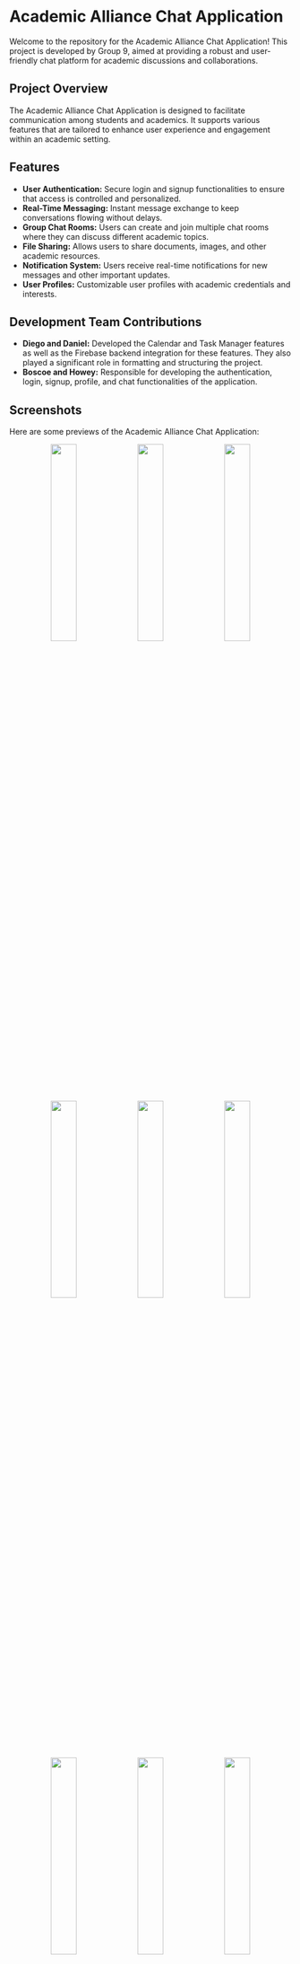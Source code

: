 # Academic Alliance Chat Application

Welcome to the repository for the Academic Alliance Chat Application! This project is developed by Group 9, aimed at providing a robust and user-friendly chat platform for academic discussions and collaborations.

## Project Overview

The Academic Alliance Chat Application is designed to facilitate communication among students and academics. It supports various features that are tailored to enhance user experience and engagement within an academic setting.

## Features

- **User Authentication:** Secure login and signup functionalities to ensure that access is controlled and personalized.
- **Real-Time Messaging:** Instant message exchange to keep conversations flowing without delays.
- **Group Chat Rooms:** Users can create and join multiple chat rooms where they can discuss different academic topics.
- **File Sharing:** Allows users to share documents, images, and other academic resources.
- **Notification System:** Users receive real-time notifications for new messages and other important updates.
- **User Profiles:** Customizable user profiles with academic credentials and interests.

## Development Team Contributions

- **Diego and Daniel:** Developed the Calendar and Task Manager features as well as the Firebase backend integration for these features. They also played a significant role in formatting and structuring the project.
- **Boscoe and Howey:** Responsible for developing the authentication, login, signup, profile, and chat functionalities of the application.

## Screenshots

Here are some previews of the Academic Alliance Chat Application:

<div align="center">
  <img src="https://github.com/user-attachments/assets/d6b7154f-8f67-42ee-b5c0-508476e23317" width="30%" />
  <img src="https://github.com/user-attachments/assets/d8c36980-5ac6-4ca9-966d-063806709e92" width="30%" /> 
  <img src="https://github.com/user-attachments/assets/3808b5ff-365d-454e-847a-e8e246919b63" width="30%" />
</div>
<div align="center">
  <img src="https://github.com/user-attachments/assets/d48f0434-0bdf-4b47-9504-ab01c271f24d" width="30%" />
  <img src="https://github.com/user-attachments/assets/4ba8fa16-fbb7-40af-9f50-bb88ded98572" width="30%" />
  <img src="https://github.com/user-attachments/assets/a64e5595-13db-4f6a-a76a-54cd23412d85" width="30%" />
</div>
<div align="center">
  <img src="https://github.com/user-attachments/assets/77bf670a-f371-48c2-8100-ff6a43eaf78d" width="30%" />
  <img src="https://github.com/user-attachments/assets/03d2bfe8-e81b-4cc4-a398-ad477319ea2d" width="30%" />
  <img src="https://github.com/user-attachments/assets/6b1c3458-f2b1-4584-844d-48671f09c1f6" width="30%" />
</div>
<div align="center">
  <img src="https://github.com/user-attachments/assets/07709609-f743-4d80-bd5c-65e3ab64de4a" width="30%" />
  <img src="https://github.com/user-attachments/assets/7f28b626-98f1-4705-8ec1-343ec588b364" width="30%" />
  <img src="https://github.com/user-attachments/assets/9298c8fe-afce-42d3-9dd8-567e40e881d4" width="30%" />
</div>
<div align="center">
  <img src="https://github.com/user-attachments/assets/5abc2758-9bcf-47d2-a249-b28dcbf06296" width="30%" />
  <img src="https://github.com/user-attachments/assets/6ebbc801-5968-4484-8c98-15c0853517d5" width="30%" />
  <img src="https://github.com/user-attachments/assets/ee378ccb-87cc-4391-a8fa-76df6c3ae320" width="30%" />
</div>
<div align="center">
  <img src="https://github.com/user-attachments/assets/9a159514-1bb9-4eb9-b4e5-8c53a0cbd34f" width="30%" />
</div>
<div align="center">
  <img src="https://github.com/user-attachments/assets/3547f4f6-85d8-42ec-8770-8c9b90ba09fa" width="100%" />
  <img src="https://github.com/user-attachments/assets/2b715ebd-6eaa-401e-963a-d596827af3d9" width="100%" />
  <img src="https://github.com/user-attachments/assets/b799592c-f312-47b5-a728-18aa513bea75" width="100%" />
  <img src="https://github.com/user-attachments/assets/33a3f288-239e-44c5-919b-60a258bdb445" width="100%" />
  <img src="https://github.com/user-attachments/assets/8024fc06-f7fa-46ab-b97c-5fd32bc212e2" width="100%" />
</div>
![oneMore]()
